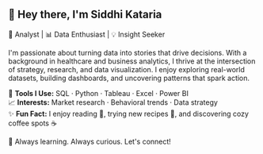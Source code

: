 ## 👋 Hey there, I'm Siddhi Kataria

🎯 Analyst | 📊 Data Enthusiast | 💡 Insight Seeker

I'm passionate about turning data into stories that drive decisions. With a background in healthcare and business analytics, I thrive at the intersection of strategy, research, and data visualization. I enjoy exploring real-world datasets, building dashboards, and uncovering patterns that spark action.

🔧 **Tools I Use:** SQL · Python · Tableau · Excel · Power BI  
📈 **Interests:** Market research · Behavioral trends · Data strategy  
✨ **Fun Fact:** I enjoy reading 📖, trying new recipes 🥘, and discovering cozy coffee spots ☕

🌱 Always learning. Always curious. Let's connect!
